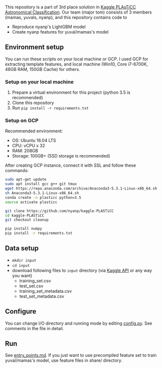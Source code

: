 This repository is a part of 3rd place solution in [Kaggle PLAsTiCC Astronomical Classification](https://www.kaggle.com/c/PLAsTiCC-2018).
Our team (major tom) consists of 3 members (mamas, yuvals, nyanp), and this repository contains code to

- Reproduce nyanp's LightGBM model
- Create nyanp features for yuval/mamas's model

## Environment setup
You can run these scripts on your local machine or GCP. I used GCP for extracting template features, and local machine (Win10, Core i7-6700K, 48GB RAM, 150GB Cache) for others.

### Setup on your local machine
1. Prepare a virtual environment for this project (python 3.5 is recommended)
1. Clone this repository
1. Run `pip install -r requirements.txt`

### Setup on GCP
Recommended environment:
- OS: Ubuntu 16.04 LTS
- CPU: vCPU x 32
- RAM: 208GB
- Storage: 100GB+ (SSD storage is recommended)

After creating GCP instance, connect it with SSL and follow these commands:
```bash
sudo apt-get update
sudo apt install gcc g++ git tmux
wget https://repo.anaconda.com/archive/Anaconda3-5.3.1-Linux-x86_64.sh
sh Anaconda3-5.3.1-Linux-x86_64.sh
conda create -n plasticc python=3.5
source activate plasticc

git clone https://github.com/nyanp/kaggle-PLASTiCC
cd kaggle-PLASTiCC
git checkout cleanup

pip install numpy
pip install -r requirements.txt
```

## Data setup
- `mkdir input`
- `cd input`
- download following files to `input` directory (via [Kaggle API](https://github.com/Kaggle/kaggle-api) or any way you want)
    - training_set.csv
    - test_set.csv
    - training_set_metadata.csv
    - test_set_metadata.csv


## Configure
You can change I/O directory and running mode by editing [config.py](config.py). See comments in the file in detail.

## Run
See [entry_points.md](entry_points.md). If you just want to use precompiled feature set to train yuval/mamas's model,
use feature files in share/ directory.
